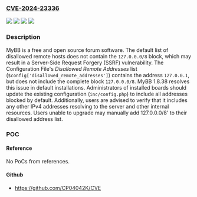 ### [CVE-2024-23336](https://cve.mitre.org/cgi-bin/cvename.cgi?name=CVE-2024-23336)
![](https://img.shields.io/static/v1?label=Product&message=mybb&color=blue)
![](https://img.shields.io/static/v1?label=Version&message=%3D%20%3C%201.8.38%20&color=brighgreen)
![](https://img.shields.io/static/v1?label=Vulnerability&message=CWE-184%3A%20Incomplete%20List%20of%20Disallowed%20Inputs&color=brighgreen)
![](https://img.shields.io/static/v1?label=Vulnerability&message=CWE-918%3A%20Server-Side%20Request%20Forgery%20(SSRF)&color=brighgreen)

### Description

MyBB is a free and open source forum software. The default list of disallowed remote hosts does not contain the `127.0.0.0/8` block, which may result in a Server-Side Request Forgery (SSRF) vulnerability. The Configuration File's _Disallowed Remote Addresses_ list (`$config['disallowed_remote_addresses']`) contains the address `127.0.0.1`, but does not include the complete block `127.0.0.0/8`. MyBB 1.8.38 resolves this issue in default installations. Administrators of installed boards should update the existing configuration (`inc/config.php`) to include all addresses blocked by default. Additionally, users are advised to verify that it includes any other IPv4 addresses resolving to the server and other internal resources. Users unable to upgrade may manually add 127.0.0.0/8' to their disallowed address list.

### POC

#### Reference
No PoCs from references.

#### Github
- https://github.com/CP04042K/CVE

